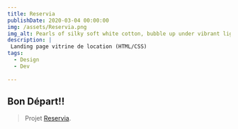 ```yaml
---
title: Reservia
publishDate: 2020-03-04 00:00:00
img: /assets/Reservia.png
img_alt: Pearls of silky soft white cotton, bubble up under vibrant lighting
description: |
 Landing page vitrine de location (HTML/CSS)
tags:
  - Design
  - Dev
  
---
```

## Bon Départ!!

> Projet <a href="https://ahgassama.github.io/AhamadGassama_2_18062021/">Reservia</a>.

